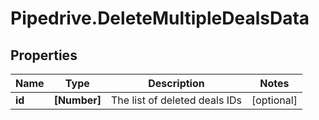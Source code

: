 # Pipedrive.DeleteMultipleDealsData

## Properties

Name | Type | Description | Notes
------------ | ------------- | ------------- | -------------
**id** | **[Number]** | The list of deleted deals IDs | [optional] 


